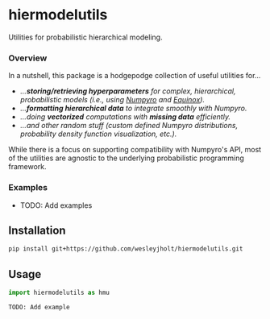 # hiermodelutils
Utilities for probabilistic hierarchical modeling.

### Overview
In a nutshell, this package is a hodgepodge collection of useful utilities for...
- *...**storing/retrieving hyperparameters** for complex, hierarchical, probabilistic models (i.e., using [Numpyro](https://github.com/pyro-ppl/numpyro) and [Equinox](https://github.com/patrick-kidger/equinox)).*
- *...**formatting hierarchical data** to integrate smoothly with Numpyro.*
- *...doing **vectorized** computations with **missing data** efficiently.*
- *...and other random stuff (custom defined Numpyro distributions, probability density function visualization, etc.).*

While there is a focus on supporting compatibility with Numpyro's API, most of the utilities are agnostic to the underlying probabilistic programming framework.

### Examples
- TODO: Add examples

## Installation
```bash
pip install git+https://github.com/wesleyjholt/hiermodelutils.git
```

## Usage
```python
import hiermodelutils as hmu

TODO: Add example
```
